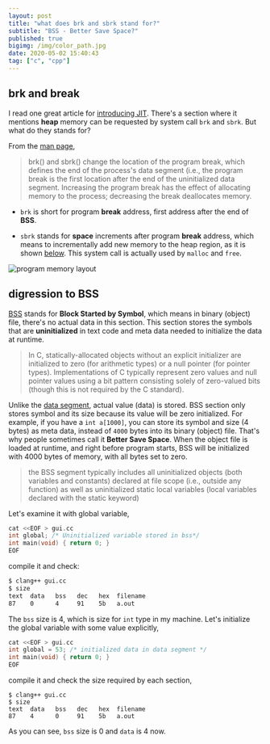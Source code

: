 ```yaml
---
layout: post
title: "what does brk and sbrk stand for?"
subtitle: "BSS - Better Save Space?"
published: true
bigimg: /img/color_path.jpg
date: 2020-05-02 15:40:43
tag: ["c", "cpp"]
---
```


## brk and break

I read one great article for [introducing JIT](https://eli.thegreenplace.net/2013/11/05/how-to-jit-an-introduction). There's a section where it mentions __heap__ memory can be requested by system call `brk` and `sbrk`. But what do they stands for?

From the [man page](https://linux.die.net/man/2/sbrk),

> brk() and sbrk() change the location of the program break, which defines the end of the process's data segment (i.e., the program break is the first location after the end of the uninitialized data segment. Increasing the program break has the effect of allocating memory to the process; decreasing the break deallocates memory.

* `brk` is short for program __break__ address, first address after the end of __BSS__.

* `sbrk` stands for __space__ increments after program __break__ address, which means to incrementally add new memory to the heap region, as it is shown [below][data-segment]. This system call is actually used by `malloc` and `free`.

![program memory layout](https://upload.wikimedia.org/wikipedia/commons/thumb/5/50/Program_memory_layout.pdf/page1-149px-Program_memory_layout.pdf.jpg)

## digression to BSS

[BSS][bss-segment] stands for __Block Started by Symbol__, which means in binary (object) file, there's no actual data in this section. This section stores the symbols that are __uninitialized__ in text code and meta data needed to initialize the data at runtime.

> In C, statically-allocated objects without an explicit initializer are initialized to zero (for arithmetic types) or a null pointer (for pointer types). Implementations of C typically represent zero values and null pointer values using a bit pattern consisting solely of zero-valued bits (though this is not required by the C standard).

Unlike the [data segment][data-segment], actual value (data) is stored. BSS section only stores symbol and its size because its value will be zero initialized. For example, if you have a `int a[1000]`, you can store its symbol and size (4 bytes) as meta data, instead of `4000` bytes into its binary (object) file. That's why people sometimes call it __Better Save Space__. When the object file is loaded at runtime, and right before program starts, BSS will be initialized with 4000 bytes of memory, with all bytes set to zero.

> the BSS segment typically includes all uninitialized objects (both variables and constants) declared at file scope (i.e., outside any function) as well as uninitialized static local variables (local variables declared with the static keyword)

Let's examine it with global variable,

```cpp
cat <<EOF > gui.cc
int global; /* Uninitialized variable stored in bss*/
int main(void) { return 0; }
EOF
```

compile it and check:

```bash
$ clang++ gui.cc
$ size
text  data   bss   dec   hex  filename
87    0      4     91    5b   a.out
```

The `bss` size is 4, which is size for `int` type in my machine. Let's initialize the global variable with some value explicitly,

```cpp
cat <<EOF > gui.cc
int global = 53; /* initialized data in data segment */
int main(void) { return 0; }
EOF
```

compile it and check the size required by each section,

```shell
$ clang++ gui.cc
$ size
text  data   bss   dec   hex  filename
87    4      0     91    5b   a.out
```

As you can see, `bss` size is 0 and `data` is 4 now.

[data-segment]: https://en.wikipedia.org/wiki/Data_segment
[bss-segment]: https://en.wikipedia.org/wiki/.bss